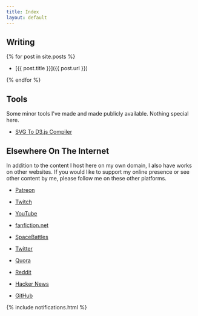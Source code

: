 ```yaml
---
title: Index
layout: default
---
```



## Writing

{% for post in site.posts %}

  - [{{ post.title }}]({{ post.url }})

{% endfor %}


## Tools

Some minor tools I've made and made publicly available. Nothing special here.

 - [SVG To D3.js Compiler](/svg2d3.html)

## Elsewhere On The Internet

In addition to the content I host here on my own domain, I also have works on other websites. If you would like to support my online presence or see other content by me, please follow me on these other platforms.

- [Patreon](https://www.patreon.com/toojoshua)

- [Twitch](https://www.twitch.tv/toojoshua)

- [YouTube](https://youtube.com/jcolechanged)

- [fanfiction.net](https://www.fanfiction.net/~toojoshua)

- [SpaceBattles](https://forums.spacebattles.com/members/toojoshua.315351/)

- [Twitter](https://www.twitter.com/jcolechanged)

- [Quora](https://www.quora.com/profile/Joshua-Cole-185)

- [Reddit](https://www.reddit.com/u/jcolechanged)

- [Hacker News](https://news.ycombinator.com/user?id=JoshCole)

- [GitHub](https://www.github.com/jcolechanged)

{% include notifications.html %}